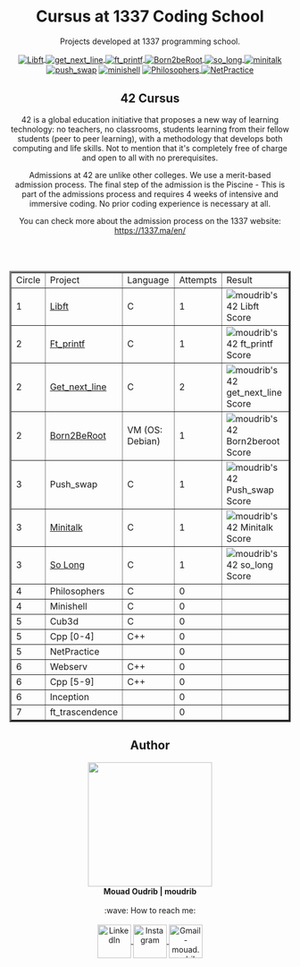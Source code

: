 <h1 align="center"> Cursus at 1337 Coding School </h1>

<p align="center" > Projects developed at 1337 programming school.</p>

<div align="center" style="display: inline_block">
<a href="https://github.com/mouadd55/Libft-42Cursus" target="_blank"> <img align="center" alt="Libft" src="https://user-images.githubusercontent.com/81205527/149165832-9344c9e5-6075-4268-b276-26b60efc5733.png"> </a>
  <a href="https://github.com/mouadd55/Get_next_line-42Cursus" target="_blank"><img align="center" alt="get_next_line" src="https://user-images.githubusercontent.com/81205527/149212588-45d60d10-2e78-46c5-bf0c-0dc247464ad5.png">  </a>
    <a href="https://github.com/mouadd55/ft_printf-42Cursus" target="_blank"><img align="center" alt="ft_printf" src="https://user-images.githubusercontent.com/81205527/157133425-69e61e0d-9051-4733-87cb-844319544a8b.png">  </a>
    <a href="https://github.com/mouadd55/Born2beroot-42Cursus" target="_blank"><img align="center" alt="Born2beRoot" src="https://user-images.githubusercontent.com/81205527/172609635-7e885150-0014-4f7b-815d-45ab7bfc2b47.png"> </a>
    <a href="https://github.com/mouadd55/So_long-42Cursus" target="_blank"><img align="center" alt="so_long" src="https://user-images.githubusercontent.com/81205527/179134510-48689e9e-f8e4-4165-be40-2e0ec8f5d60d.png"> </a>
    <a href="https://github.com/mouadd55/Minitalk-42Cursus" target="_blank"><img align="center" alt="minitalk" src="https://user-images.githubusercontent.com/49005437/233488325-55f233f9-712c-4b24-968a-c8274b6c3f71.png"> </a>
<a href="" target="_blank"><img align="center" alt="push_swap" src="https://user-images.githubusercontent.com/81205527/191116700-f59a18fd-e7f5-4c76-8f41-74a68d1ba32b.png"></a>
 <a href="" target="_blank"><img align="center" alt="minishell" src="https://user-images.githubusercontent.com/81205527/206884965-cfe1b09f-0c6c-4a9d-b252-a9fffb78dfef.png"></a>
   <a href="" target="_blank"><img align="center" alt="Philosophers" src="https://user-images.githubusercontent.com/81205527/210457725-477080a7-1a97-4968-9621-35c3e747c22b.png"> </a>
    <a href="" target="_blank"><img align="center" alt="NetPractice" src="https://user-images.githubusercontent.com/81205527/213839641-716b2231-992b-4dcb-aab7-90ec844fa1d3.png"> </a>

	
<h2 align="center" id="42-cursus">
	42 Cursus 
</h2>
	
42 is a global education initiative that proposes a new way of learning technology: no teachers, no classrooms,
students learning from their fellow students (peer to peer learning),
with a methodology that develops both computing and life skills.
Not to mention that it's completely free of charge and open to all with no prerequisites.

Admissions at 42 are unlike other colleges. We use a merit-based admission process.
The final step of the admission is the Piscine - This is part of the admissions process and 
requires 4 weeks of intensive and immersive coding. No prior coding experience is necessary at all.
	
You can check more about the admission process on the 1337 website: https://1337.ma/en/

<br><br>
<table border=3 align="center">
	<tr>
		<td>
			Circle
		</td>
		<td>
			Project
		</td>
		<td>
			Language
		</td>
		<td>
			Attempts
		</td>
		<td>
			Result
		</td>
	</tr>
	<tr>
		<td>
			1
		</td>
		<td>
			<a href="https://github.com/mouadd55/Libft-42Cursus">Libft</a>
		</td>
		<td>
			C
		</td>
		<td>
			1
		</td>
		<td>
			<img src="https://badge42.vercel.app/api/v2/cl3fwxmuu002509l4a9fnzm1a/project/2684293" alt="moudrib's 42 Libft Score" />
		</td>
	</tr>
	<tr>
		<td>
			2
		</td>
		<td>
			<a href="https://github.com/mouadd55/ft_printf-42Cursus">Ft_printf</a>
		</td>
		<td>
			C
		</td>
		<td>
			1
		</td>
		<td>
			<img src="https://badge42.vercel.app/api/v2/cl3fwxmuu002509l4a9fnzm1a/project/2684293" alt="moudrib's 42 ft_printf Score" />
		</td>
	</tr>
	<tr>
		<td>
			2
		</td>
		<td>
			<a href="https://github.com/mouadd55/Get_next_line-42Cursus">Get_next_line</a>
		</td>
		<td>
			C
		</td>
		<td>
			2
		</td>
		<td>
			<img src="https://badge42.vercel.app/api/v2/cl3fwxmuu002509l4a9fnzm1a/project/2469603" alt="moudrib's 42 get_next_line Score" />
		</td>
	</tr>
	<tr>
		<td>
			2
		</td>
		<td>
			<a href="https://github.com/mouadd55/Born2beroot-42Cursus">Born2BeRoot</a>
		</td>
		<td>
			VM (OS: Debian) 
		</td>
		<td>
			1
		</td>
		<td>
			<img src="https://badge42.vercel.app/api/v2/cl3fwxmuu002509l4a9fnzm1a/project/2476221" alt="moudrib's 42 Born2beroot Score" />
		</td>
	</tr>
	<tr>
		<td>
			3
		</td>
		<td>
			Push_swap
		</td>
		<td>
			C
		</td>
		<td>
			1
		</td>
		<td>
			<img src="https://badge42.vercel.app/api/v2/cl3fwxmuu002509l4a9fnzm1a/project/2495633" alt="moudrib's 42 Push_swap Score" />
		</td>
	</tr>
	<tr>
		<td>
			3
		</td>
		<td>
			<a href="https://github.com/mouadd55/Minitalk-42Cursus">Minitalk</a>
		</td>
		<td>
			C
		</td>
		<td>
			1
		</td>
		<td>
			<img src="https://badge42.vercel.app/api/v2/cl3fwxmuu002509l4a9fnzm1a/project/2529235" alt="moudrib's 42 Minitalk Score" />
		</td>
	</tr>
	<tr>
		<td>
			3
		</td>
		<td>
			<a href="https://github.com/mouadd55/So_long-42Cursus">So Long</a>
		</td>
		<td>
			C
		</td>
		<td>
			1
		</td>
		<td>
			<img src="https://badge42.vercel.app/api/v2/cl3fwxmuu002509l4a9fnzm1a/project/2537426" alt="moudrib's 42 so_long Score" />
		</td>
	</tr>
	<tr>
		<td>
			4
		</td>
		<td>
			Philosophers
		</td>
		<td>
			C
		</td>
		<td>
			0
		</td>
		<td>
			<img src="" alt="" />
		</td>
	</tr>
	<tr>
		<td>
			4
		</td>
		<td>
			Minishell
		</td>
		<td>
			C
		</td>
		<td>
			0
		</td>
		<td>
			<img src="" alt="" />
		</td>
	</tr>
	<tr>
		<td>
			5
		</td>
		<td>
			Cub3d
		</td>
		<td>
			C
		</td>
		<td>
			0
		</td>
		<td>
			<img src="" alt="" />
		</td>
	</tr>
	<tr>
		<td>
			5
		</td>
		<td>
			Cpp [0-4]
		</td>
		<td>
			C++
		</td>
		<td>
			0
		</td>
		<td>
			<img src="" alt="" />
		</td>
	</tr>
	<tr>
		<td>
			5
		</td>
		<td>
			NetPractice
		</td>
		<td>
			</br>
		</td>
		<td>
			0
		</td>
		<td>
			<img src="" alt="" />
		</td>
	</tr>
	<tr>
		<td>
			6
		</td>
		<td>
			Webserv
		</td>
		<td>
			C++
		</td>
		<td>
			0
		</td>
		<td>
			<img src="" alt="" />
		</td>
	</tr>
	<tr>
		<td>
			6
		</td>
		<td>
			Cpp [5-9]
		</td>
		<td>
			C++
		</td>
		<td>
			0
		</td>
		<td>
			<img src="" alt="" />
		</td>
	</tr>
	<tr>
		<td>
			6
		</td>
		<td>
			Inception
		</td>
		<td>
			</br>  
		</td>
		<td>
			0
		</td>
		<td>
			<img src="" alt="" />
		</td>
	</tr>
	<tr>
		<td>
			7
		</td>
		<td>
			ft_trascendence
		</td>
		<td>
		</td>
		<td>
			0
		</td>
		<td>
			<img src="" alt="" />
		</td>
	</tr>
</table>

<h2  align="center" id="author">
	Author
</h2>

<div align="center">
	<div>
		<img height="222em" src="https://user-images.githubusercontent.com/49005437/233532120-ed43360f-7013-4343-a4b2-3371fdc65f2b.jpg">
	</div>
	<div>
		<strong> Mouad Oudrib | moudrib </strong>
<br><br>
:wave: How to reach me:
<br><br>
    </div> 
    <div>
  		<a href="linkedin.com/in/mouad-o-ba971712a" target="_blank">
			<img align="center" alt="LinkedIn" height="60" src="https://user-images.githubusercontent.com/81205527/157161849-01a9df02-bf32-45be-add4-122bc40b48cf.png">
		</a>
		<a href="https://www.instagram.com/mouad_oudrib" target="_blank">
			<img align="center" alt="Instagram" height="60" src="https://user-images.githubusercontent.com/81205527/157161841-19ec3ab2-2c8f-4ec0-8b9d-3cd885256098.png">
		</a>
		<a href = "mailto:mouad.oudrib@gmail.com">
			<img align="center" alt="Gmail - mouad.oudrib@gmail.com" height="60" src="https://user-images.githubusercontent.com/81205527/157161831-eb9dffee-404b-4ffe-b0af-34671219f7fb.png">
		</a>
	</div>
</div>
